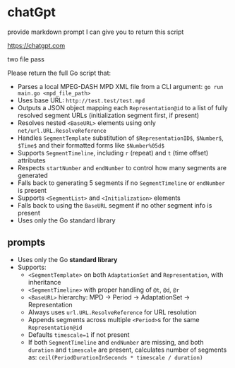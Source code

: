 # chatGpt

provide markdown prompt I can give you to return this script

https://chatgpt.com

two file pass

Please return the full Go script that:

- Parses a local MPEG-DASH MPD XML file from a CLI argument: `go run main.go <mpd_file_path>`
- Uses base URL: `http://test.test/test.mpd`
- Outputs a JSON object mapping each `Representation@id` to a list of fully resolved segment URLs (initialization segment first, if present)
- Resolves nested `<BaseURL>` elements using only `net/url.URL.ResolveReference`
- Handles `SegmentTemplate` substitution of `$RepresentationID$`, `$Number$`, `$Time$` and their formatted forms like `$Number%05d$`
- Supports `SegmentTimeline`, including `r` (repeat) and `t` (time offset) attributes
- Respects `startNumber` and `endNumber` to control how many segments are generated
- Falls back to generating 5 segments if no `SegmentTimeline` or `endNumber` is present
- Supports `<SegmentList>` and `<Initialization>` elements
- Falls back to using the `BaseURL` segment if no other segment info is present
- Uses only the Go standard library

## prompts

- Uses only the Go **standard library**
- Supports:
  - `<SegmentTemplate>` on both `AdaptationSet` and `Representation`, with inheritance
  - `<SegmentTimeline>` with proper handling of `@t`, `@d`, `@r`
  - `<BaseURL>` hierarchy: MPD → Period → AdaptationSet → Representation
  - Always uses `url.URL.ResolveReference` for URL resolution
  - Appends segments across multiple `<Period>`s for the same `Representation@id`
  - Defaults `timescale=1` if not present
  - If both `SegmentTimeline` and `endNumber` are missing, and both `duration`
    and `timescale` are present, calculates number of segments as:
   `ceil(PeriodDurationInSeconds * timescale / duration)`
